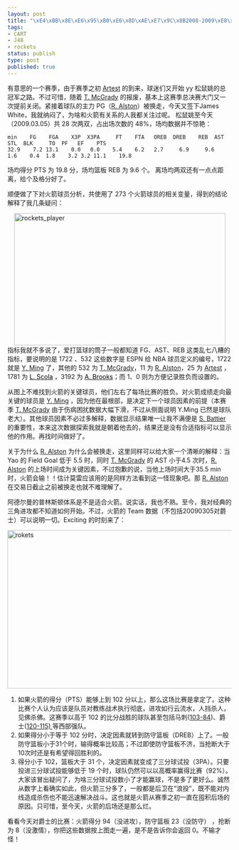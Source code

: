 ```yaml
--- 
layout: post
title: "\xE4\xBB\x8E\xE6\x95\xB0\xE6\x8D\xAE\xE7\x9C\x8B2008-2009\xE8\xB5\x9B\xE5\xAD\xA3\xE7\x9A\x84\xE7\x81\xAB\xE7\xAE\xAD\xE9\x98\x9F"
tags: 
- CART
- J48
- rockets
status: publish
type: post
published: true
---
```

有意思的一个赛季，由于赛季之初 <a href="http://sports.espn.go.com/nba/players/profile?playerId=0025">Artest</a> 的到来，球迷们又开始 yy 松鼠姚的总冠军之路。不过可惜，随着 <a href="http://sports.espn.go.com/nba/players/profile?playerId=0532">T. McGrady</a> 的报废，基本上这赛季总决赛大门又一次提前关闭。紧接着球队的主力 PG（<a href="http://sports.espn.go.com/nba/players/profile?playerId=0011">R. Alston</a>）被换走，今天又签下James White，我就纳闷了，为啥和火箭有关系的人我都关注过呢。 松鼠姚至今天（2009.03.05）共 28 次两双，占出场次数的 48%，场均数据并不惊艳：

    min	   FG	 FGA	X3P	 X3PA	  FT	FTA	  OREB	DREB	REB	 AST	STL	 BLK	 TO	 PF	  EF	PTS
    32.9	7.2	13.1	0.0	  0.0	 5.4	6.2	  2.7	  6.9	  9.6	 1.6	0.4	 1.8	3.2	3.2	11.1	19.8

场均得分 PTS 为 19.8 分，场均篮板 REB 为 9.6 个。 离场均两双还有一点点距离，给个及格分好了。

顺便做了下对火箭球员分析，共使用了 273 个火箭球员的相关变量，得到的结论解释了我几条疑问：

<a rel="WLPP" href="https://ywp7qa.bay.livefilestore.com/y1mp0-2W7Ljii4lTc5QhL4O36CSJzqHaFxFtRGs4zDtxlaYwbejwH8Uk4K09_-JMri2T9_brsewFKkf7kge8OVrv5KvwsYJB2V6RVgtpvnb3WlqGhSLpcP-fgBibWgurfrUYHHGUEGVWJE/rockets_player[16].png"><img style="border-width: 0px; display: block; float: none; margin-left: auto; margin-right: auto;" title="rockets_player" src="https://ywp7qa.bay.livefilestore.com/y1mOayuqUgGROn1eEwN--slSSMlxXK7ZY4bPVK5aEXTt8--a26MI3CvtJyijgVyDAyTwqqs7EH2JJRXT06_A-PtDj2o38koH0kotFR9XC1Xzxi1vUTvapkexK3r5raxFyNurr7sDJ7yq-c/rockets_player_thumb[12].png" border="0" alt="rockets_player" width="475" height="297" /></a> 指标我就不多说了，爱打篮球的筒子一般都知道 FG、AST、REB 这类乱七八糟的指标，要说明的是 1722 、532 这些数字是 ESPN 给 NBA 球员定义的编号，1722 就是 <a href="http://sports.espn.go.com/nba/players/profile?playerId=1722">Y. Ming</a> 了，其他的 532 为 <a href="http://sports.espn.go.com/nba/players/profile?playerId=0532">T. McGrady</a>，11 为 <a href="http://sports.espn.go.com/nba/players/profile?playerId=0011">R. Alston</a>，25 为 <a href="http://sports.espn.go.com/nba/players/profile?playerId=0025">Artest</a> ，1781 为 <a href="http://sunbjt.spaces.live.com/nba/players/profile?playerId=1781"><span style="color: #000000;">L. Scola</span></a> ，3192 为 <a href="http://sunbjt.spaces.live.com/nba/players/profile?playerId=3192"><span style="color: #000000;">A. Brooks</span></a>；而 1、0 则为方便记录胜负而设置的。



从图上不难找到火箭的关键球员，他们左右了每场比赛的胜负。对火箭成绩走向最关键的球员是 <a href="http://sports.espn.go.com/nba/players/profile?playerId=1722">Y. Ming</a> ，因为他在最根部，是决定下一个球员因素的前提（本赛季 <a href="http://sports.espn.go.com/nba/players/profile?playerId=0532">T. McGrady</a> 由于伤病困扰数据大幅下滑，不过从侧面说明 Y.Ming 已然是球队老大）。其他球员因素不必过多解释，数据显示结果唯一让我不满便是 <a href="http://sports.espn.go.com/nba/players/profile?playerId=0976">S. Battier</a> 的重要性，本来这次数据探索我就是朝着他去的，结果还是没有合适指标可以显示他的作用。再找时间做好了。

关于为什么 <a href="http://sports.espn.go.com/nba/players/profile?playerId=0011">R. Alston</a> 为什么会被换走，这里同样可以给大家一个清晰的解释：当 Yao 的 Field Goal 低于 5.5 时，同时 <a href="http://sports.espn.go.com/nba/players/profile?playerId=0532">T. McGrady</a> 的 AST 小于4.5 次时，<a href="http://sports.espn.go.com/nba/players/profile?playerId=0011">R. Alston</a> 的上场时间成为关键因素，不过抱歉的说，当他上场时间大于35.5 min 时，火箭会输！！估计莫雷应该用的是同样方法看到这一怪现象吧。那 <a href="http://sports.espn.go.com/nba/players/profile?playerId=0011">R. Alston</a> 在交易日截止之前被换走也就不难理解了。

阿德尔曼的普林斯顿体系是不是适合火箭。说实话，我也不熟。至今，我对经典的三角进攻都不知道如何开始。不过，火箭的 Team 数据（不包括20090305对爵士）可以说明一切。Exciting 的时刻来了：

<a rel="WLPP" href="https://ywp7qa.bay.livefilestore.com/y1mixJOZlZ-YOqXBBKXZPPgjoepLAx19Q-F15l39Vw3-XpHbwFkl-ofZX69pToOGwyZ0UAyDn-GaE3tSmlPhjqT-aARO46jadKkX6yRPdrEAxVJCklwwm11J1u0hIlYvhat3_ivf-hGbi0/rokets33.png"><img style="border-width: 0px; display: block; float: none; margin-left: auto; margin-right: auto;" title="rokets" src="https://ywp7qa.bay.livefilestore.com/y1mOeASRgdxEZ-ZehGUwX5MFsrZ8igF1Lhxtn_cjuCmuWuKCUMiV1CqGZd397v9Y_a2mG-l_3Hq3Qej-EWWYXcbdVa60kNNROSW45z4A0Gh0v2kGKBlVrd7xZ_6ppKT_FH9b22idl7868I/rokets_thumb26.png" border="0" alt="rokets" width="541" height="356" /></a>
<ol>
	<li>如果火箭的得分（PTS）能够上到 102 分以上，那么这场比赛是拿定了。这种比赛个人认为应该是队员对教练战术执行彻底，进攻如行云流水，人挡杀人，见佛杀佛。这赛季以高于 102 的比分战胜的球队甚至包括马刺(<a href="http://sports.espn.go.com/nba/recap?gameId=281129010">103-84</a>)、爵士(<a href="http://sports.espn.go.com/nba/recap?gameId=281227010">120-115) </a>等西部强队。</li>
	<li>如果得分小于等于 102 分时，决定因素就转到防守篮板（DREB）上了。一般防守篮板小于31个时，输得概率比较高；不过即使防守篮板不济，当抢断大于10次时还是有希望得回胜利的。</li>
	<li>得分小于 102，篮板大于 31 个，决定因素就变成了三分球试投（3PA）。只要投进三分球试投能够低于 19 个时，球队仍然可以以高概率赢得比赛（92%）。大家该冒出疑问了，为啥三分球试投数小了才能赢球，不是多了更好么。诚然从数字上看确实如此，但火箭三分多了，一般都是后卫在“浪投”，既不能对内线造成杀伤也不能迅速解决战斗。这也就是火箭从赛季之初一直在囤积后场的原因。只可惜，至今天，火箭的后场还是那么烂。</li>
</ol>
看看今天对爵士的比赛：火箭得分 94（没进攻），防守篮板 23（没防守） ，抢断为 8（没激情），你把这些数据按上图走一遍，是不是告诉你会返回 0。不输才怪！
